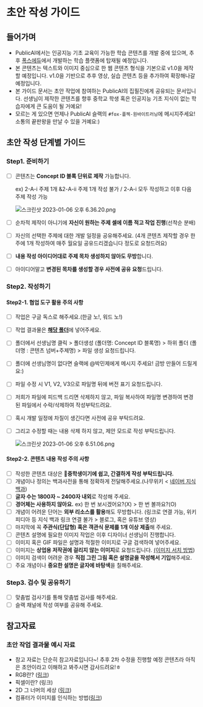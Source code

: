 # 초안 작성 가이드

## 들어가며
- PublicAI에서는 인공지능 기초 교육이 가능한 학습 콘텐츠를 개발 중에 있으며, 추후 [폭스에듀](https://foxedu.kr/)에서 개발하는 학습 플랫폼에 탑재될 예정입니다. 
- 본 콘텐츠는 텍스트와 이미지 중심으로 한 웹 콘텐츠 형식을 기본으로 v1.0을 제작할 예정입니다. v1.0을 기반으로 추후 영상, 실습 콘텐츠 등을 추가하여 확장해나갈 예정입니다. 
- 본 가이드 문서는 초안 작업에 참여하는 PublicAI의 집필진에게 공유되는 문서입니다. 선생님이 제작한 콘텐츠를 향후 중학교 학생 혹은 인공지능 기초 지식이 없는 학습자에게 큰 도움이 될 거예요! 
- 모르는 게 있으면 언제나 PublicAI 슬랙의 `#fox-플젝-원바이트러닝`에 메시지주세요! 소통의 끝판왕을 만날 수 있을 거예요:)

## 초안 작성 단계별 가이드 
### Step1. 준비하기 

- [ ]  콘텐츠는 **Concept ID 블록 단위로 제작** 가능합니다.
    
    ex) 2-A-i 주제 1개 &2-A-ii 주제 1개 작성 불가 / 2-A-i 모두 작성하고 이후 다음 주제 작성 가능
    
    ![스크린샷 2023-01-06 오후 6.36.20.png](https://s3-us-west-2.amazonaws.com/secure.notion-static.com/ac9cf0e7-4792-4cd3-b4eb-36d287690183/%E1%84%89%E1%85%B3%E1%84%8F%E1%85%B3%E1%84%85%E1%85%B5%E1%86%AB%E1%84%89%E1%85%A3%E1%86%BA_2023-01-06_%E1%84%8B%E1%85%A9%E1%84%92%E1%85%AE_6.36.20.png)
    
- [ ]  순차적 제작이 아니기에 **자신이 원하는 주제 셀에 이름 적고 작업 진행**(선착순 분배)
- [ ]  자신의 선택한 주제에 대한 개발 일정을 공유해주세요. (4개 콘텐츠 제작할 경우 한 주에 1개 작성하여 매주 월요일 공유드리겠습니다 정도로 요청드려요)
- [ ]  **내용 작성 아이디어대로 주제 목차 생성하지 않아도 무방**합니다.
- [ ]  아이디어말고 **변경된 목차를 생성할 경우 사전에 공유 요청**드립니다.

### Step2. 작성하기
#### Step2-1. 협업 도구 활용 주의 사항
- [ ]  작업은 구글 독스로 해주세요.(한글 노!, 워드 노!)
- [ ]  작업 결과물은 [**해당 폴더**](https://drive.google.com/drive/folders/1gR1WFNipLzp0y9wsUwN1xDM6Bh8ewOKW?usp=share_link)에 넣어주세요.
- [ ]  폴더에서 선생님명 클릭 >  폴더생성 (폴더명: Concept ID 블록명) > 하위 폴더 (폴더명 : 콘텐츠 넘버+주제명) > 파일 생성 요청드립니다.
- [ ]  폴더에 선생님명이 없다면 슬랙에 @박민제에게 메시지 주세요! 금방 만들어 드릴게요:)
- [ ]  파일 수정 시 V1, V2, V3으로 파일명 뒤에 버전 표기 요청드립니다.
- [ ]  저희가 파일에 피드백 드리면 삭제하지 않고, 파일 복사하여 파일명 변경하여 변경된 파일에서 수락/삭제하여 작성부탁드려요.
- [ ]  혹시 개발 일정에 차질이 생긴다면 사전에 공유 부탁드려요.
- [ ]  그리고 수정할 때는 내용 삭제 하지 않고, 제안 모드로 작성 부탁드립니다.
    
    ![스크린샷 2023-01-06 오후 6.51.06.png](https://s3-us-west-2.amazonaws.com/secure.notion-static.com/38c45336-8237-48c9-beb7-68d33a8e087d/%E1%84%89%E1%85%B3%E1%84%8F%E1%85%B3%E1%84%85%E1%85%B5%E1%86%AB%E1%84%89%E1%85%A3%E1%86%BA_2023-01-06_%E1%84%8B%E1%85%A9%E1%84%92%E1%85%AE_6.51.06.png)

#### Step2-2. 콘텐츠 내용 작성 주의 사항
- [ ]  작성한 콘텐츠 대상은 📌**중학생이기에 쉽고, 간결하게 작성 부탁드립니다.**
- [ ]  개념이나 정의는 백과사전을 통해 정확하게 전달해주세요.(나무위키 < [네이버 지식백과](https://terms.naver.com/))
- [ ]  **글자 수는 1800자 ~ 2400자 내외**로 작성해 주세요.
- [ ]  **경어체는 사용하지 않아요.** ex) 한 번 보시겠어요?(X) > 한 번 볼까요?(O)
- [ ]  개념이 어려운 단어는 **외부 리소스를 활용**해도 무방합니다. (링크로 연결 가능, 위키피디아 등 지식 백과 링크 연결 불가 > 블로그, 혹은 유튜브 영상)
- [ ]  마지막에 꼭 **주관식(단답형) 혹은 객관식 문제를 1개 이상 제출**해 주세요.
- [ ]  콘텐츠 설명에 필요한 이미지 작업은 이후 디자이너 선생님이 진행합니다.
- [ ]  이미지 혹은 GIF 파일은 설명과 적절한 이미지로 구글 검색하여 넣어주세요.
- [ ]  이미지는 **상업용 저작권에 걸리지 않는 이미지**로 요청드립니다. [(이미지 서치 방법](https://2sang.tistory.com/134))
- [ ]  이미지 검색이 어려운 경우 **직접 그린 그림 혹은 설명글을 작성해서 기입**해주세요.
- [ ]  주요 개념이나 **중요한 설명은 글자에 바탕색**을 칠해주세요.
    
### Step3. 검수 및 공유하기

- [ ]  맞춤법 검사기를 통해 맞춤법 검사를 해주세요.
- [ ]  슬랙 채널에 작성 여부를 공유해 주세요.

## 참고자료 
### 초안 작업 결과물 예시 자료 
- 참고 자료는 단순히 참고자료입니다~! 추후 2차 수정을 진행할 예정 콘텐츠라 아직은 초안이라고 이해하고 봐주시면 감사드려요!ㅎ
-  RGB란? ([링크](https://docs.google.com/document/d/1cvtLbdCdgElF_g3sq1SSGsxaRI2fHKed/edit?usp=share_link&ouid=104459156586693525665&rtpof=true&sd=true))
- 픽셀이란? (링크)
- 2D 그 너머의 세상 ([링크](https://docs.google.com/document/d/1YR74bPW62K878xnm68rLuHZ6VaGb_iG4/edit?usp=share_link&ouid=104459156586693525665&rtpof=true&sd=true))
- 컴퓨터가 이미지를 인식하는 방법([링크](https://docs.google.com/document/d/1kPFKfqrwWbk5Y2WZFnqqvHpyUQYH3THn/edit?usp=share_link&ouid=104459156586693525665&rtpof=true&sd=true))